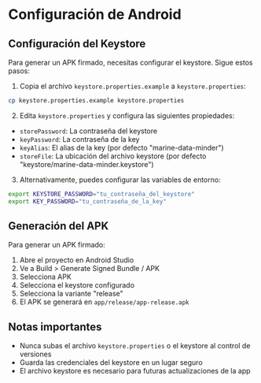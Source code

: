# Configuración de Android

## Configuración del Keystore

Para generar un APK firmado, necesitas configurar el keystore. Sigue estos pasos:

1. Copia el archivo `keystore.properties.example` a `keystore.properties`:
```bash
cp keystore.properties.example keystore.properties
```

2. Edita `keystore.properties` y configura las siguientes propiedades:
- `storePassword`: La contraseña del keystore
- `keyPassword`: La contraseña de la key
- `keyAlias`: El alias de la key (por defecto "marine-data-minder")
- `storeFile`: La ubicación del archivo keystore (por defecto "keystore/marine-data-minder.keystore")

3. Alternativamente, puedes configurar las variables de entorno:
```bash
export KEYSTORE_PASSWORD="tu_contraseña_del_keystore"
export KEY_PASSWORD="tu_contraseña_de_la_key"
```

## Generación del APK

Para generar un APK firmado:

1. Abre el proyecto en Android Studio
2. Ve a Build > Generate Signed Bundle / APK
3. Selecciona APK
4. Selecciona el keystore configurado
5. Selecciona la variante "release"
6. El APK se generará en `app/release/app-release.apk`

## Notas importantes

- Nunca subas el archivo `keystore.properties` o el keystore al control de versiones
- Guarda las credenciales del keystore en un lugar seguro
- El archivo keystore es necesario para futuras actualizaciones de la app 